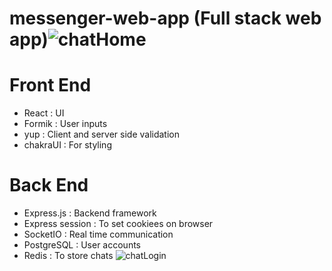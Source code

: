 
# messenger-web-app (Full stack web app)![chatHome](https://github.com/user-attachments/assets/105eced3-7a76-4afb-a9dd-c5b8a53f7cf5)

  # Front End
 - React : UI
 - Formik : User inputs
 - yup : Client and server side validation
 - chakraUI : For styling 
# Back End
 - Express.js : Backend framework
 - Express session : To set cookiees on browser
 - SocketIO : Real time communication
 - PostgreSQL : User accounts 
 - Redis : To store chats
![chatLogin](https://github.com/user-attachments/assets/0fefc009-52d7-475d-b77a-659f69a0629d)
